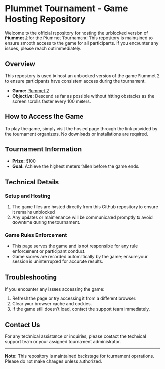 # **Plummet Tournament - Game Hosting Repository**

Welcome to the official repository for hosting the unblocked version of **Plummet 2** for the Plummet Tournament! This repository is maintained to ensure smooth access to the game for all participants. If you encounter any issues, please reach out immediately.

## **Overview**
This repository is used to host an unblocked version of the game Plummet 2 to ensure participants have consistent access during the tournament.

- **Game:** [Plummet 2](https://www.silvergames.com/en/plumet-2)
- **Objective:** Descend as far as possible without hitting obstacles as the screen scrolls faster every 100 meters.

## **How to Access the Game**

To play the game, simply visit the hosted page through the link provided by the tournament organizers. No downloads or installations are required.

## **Tournament Information**

- **Prize:** $100
- **Goal:** Achieve the highest meters fallen before the game ends.

## **Technical Details**

### **Setup and Hosting**
1. The game files are hosted directly from this GitHub repository to ensure it remains unblocked.
2. Any updates or maintenance will be communicated promptly to avoid downtime during the tournament.

### **Game Rules Enforcement**
- This page serves the game and is not responsible for any rule enforcement or participant conduct.
- Game scores are recorded automatically by the game; ensure your session is uninterrupted for accurate results.

## **Troubleshooting**

If you encounter any issues accessing the game:
1. Refresh the page or try accessing it from a different browser.
2. Clear your browser cache and cookies.
3. If the game still doesn’t load, contact the support team immediately.

## **Contact Us**

For any technical assistance or inquiries, please contact the technical support team or your assigned tournament administrator.

---

**Note:** This repository is maintained backstage for tournament operations. Please do not make changes unless authorized.
